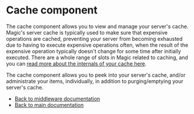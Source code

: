 
# Cache component

The cache component allows you to view and manage your server's cache. Magic's server
cache is typically used to make sure that expensive operations are cached, preventing your
server from becoming exhausted due to having to execute expensive operations often, when the
result of the expensive operation typically doesn't change for some time after initially
executed. There are a whole range of slots in Magic related to caching, and you can
[read more about the internals of your cache here](/documentation/magic.lambda.caching/).

The cache component allows you to peek into your server's cache, and/or administrate
your items, individually, in addition to purging/emptying your server's cache.

* [Back to middleware documentation](/documentation/magic/)
* [Back to main documentation](/documentation/)
